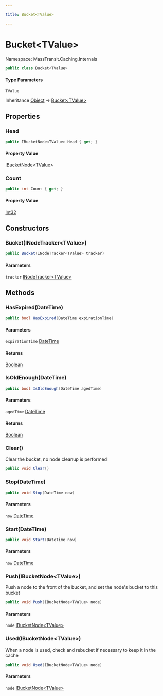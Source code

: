 ```yaml
---

title: Bucket<TValue>

---
```


# Bucket\<TValue\>

Namespace: MassTransit.Caching.Internals

```csharp
public class Bucket<TValue>
```

#### Type Parameters

`TValue`<br/>

Inheritance [Object](https://learn.microsoft.com/en-us/dotnet/api/system.object) → [Bucket\<TValue\>](../masstransit-caching-internals/bucket-1)

## Properties

### **Head**

```csharp
public IBucketNode<TValue> Head { get; }
```

#### Property Value

[IBucketNode\<TValue\>](../masstransit-caching-internals/ibucketnode-1)<br/>

### **Count**

```csharp
public int Count { get; }
```

#### Property Value

[Int32](https://learn.microsoft.com/en-us/dotnet/api/system.int32)<br/>

## Constructors

### **Bucket(INodeTracker\<TValue\>)**

```csharp
public Bucket(INodeTracker<TValue> tracker)
```

#### Parameters

`tracker` [INodeTracker\<TValue\>](../masstransit-caching-internals/inodetracker-1)<br/>

## Methods

### **HasExpired(DateTime)**

```csharp
public bool HasExpired(DateTime expirationTime)
```

#### Parameters

`expirationTime` [DateTime](https://learn.microsoft.com/en-us/dotnet/api/system.datetime)<br/>

#### Returns

[Boolean](https://learn.microsoft.com/en-us/dotnet/api/system.boolean)<br/>

### **IsOldEnough(DateTime)**

```csharp
public bool IsOldEnough(DateTime agedTime)
```

#### Parameters

`agedTime` [DateTime](https://learn.microsoft.com/en-us/dotnet/api/system.datetime)<br/>

#### Returns

[Boolean](https://learn.microsoft.com/en-us/dotnet/api/system.boolean)<br/>

### **Clear()**

Clear the bucket, no node cleanup is performed

```csharp
public void Clear()
```

### **Stop(DateTime)**

```csharp
public void Stop(DateTime now)
```

#### Parameters

`now` [DateTime](https://learn.microsoft.com/en-us/dotnet/api/system.datetime)<br/>

### **Start(DateTime)**

```csharp
public void Start(DateTime now)
```

#### Parameters

`now` [DateTime](https://learn.microsoft.com/en-us/dotnet/api/system.datetime)<br/>

### **Push(IBucketNode\<TValue\>)**

Push a node to the front of the bucket, and set the node's bucket to this bucket

```csharp
public void Push(IBucketNode<TValue> node)
```

#### Parameters

`node` [IBucketNode\<TValue\>](../masstransit-caching-internals/ibucketnode-1)<br/>

### **Used(IBucketNode\<TValue\>)**

When a node is used, check and rebucket if necessary to keep it in the cache

```csharp
public void Used(IBucketNode<TValue> node)
```

#### Parameters

`node` [IBucketNode\<TValue\>](../masstransit-caching-internals/ibucketnode-1)<br/>
